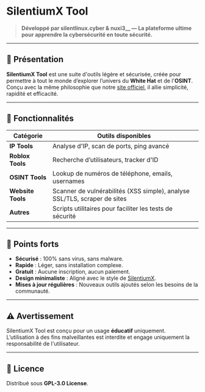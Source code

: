
<h1>SilentiumX Tool</h1>

<blockquote><strong>Développé par silentlinux.cyber & nuxi3__ — La plateforme ultime pour apprendre la cybersécurité en toute sécurité.</strong></blockquote>

<hr>

<h2>🌟 Présentation</h2>

<p><strong>SilentiumX Tool</strong> est une suite d'outils légère et sécurisée, créée pour permettre à tout le monde d’explorer l’univers du <strong>White Hat</strong> et de l'<strong>OSINT</strong>.<br>
Conçu avec la même philosophie que notre <a href="https://silentiumx.xyz" target="_blank">site officiel</a>, il allie simplicité, rapidité et efficacité.</p>

<hr>

<h2>🧰 Fonctionnalités</h2>

<table>
  <thead>
    <tr>
      <th>Catégorie</th>
      <th>Outils disponibles</th>
    </tr>
  </thead>
  <tbody>
    <tr>
      <td><strong>IP Tools</strong></td>
      <td>Analyse d'IP, scan de ports, ping avancé</td>
    </tr>
    <tr>
      <td><strong>Roblox Tools</strong></td>
      <td>Recherche d’utilisateurs, tracker d'ID</td>
    </tr>
    <tr>
      <td><strong>OSINT Tools</strong></td>
      <td>Lookup de numéros de téléphone, emails, usernames</td>
    </tr>
    <tr>
      <td><strong>Website Tools</strong></td>
      <td>Scanner de vulnérabilités (XSS simple), analyse SSL/TLS, scraper de sites</td>
    </tr>
    <tr>
      <td><strong>Autres</strong></td>
      <td>Scripts utilitaires pour faciliter les tests de sécurité</td>
    </tr>
  </tbody>
</table>

<hr>

<h2>🚀 Points forts</h2>

<ul>
  <li><strong>Sécurisé</strong> : 100% sans virus, sans malware.</li>
  <li><strong>Rapide</strong> : Léger, sans installation complexe.</li>
  <li><strong>Gratuit</strong> : Aucune inscription, aucun paiement.</li>
  <li><strong>Design minimaliste</strong> : Aligné avec le style de <a href="https://silentiumx.xyz" target="_blank">SilentiumX</a>.</li>
  <li><strong>Mises à jour régulières</strong> : Nouveaux outils ajoutés selon les besoins de la communauté.</li>
</ul>

<hr>

<h2>⚠️ Avertissement</h2>

<p>SilentiumX Tool est conçu pour un usage <strong>éducatif</strong> uniquement.<br>
L’utilisation à des fins malveillantes est interdite et engage uniquement la responsabilité de l'utilisateur.</p>

<hr>

<h2>📜 Licence</h2>

<p>Distribué sous <strong>GPL-3.0 License</strong>.</p>

